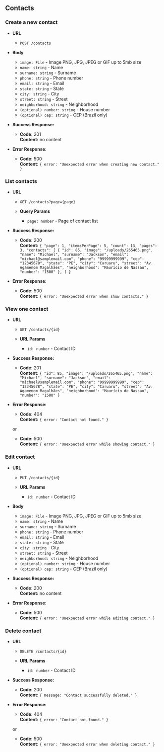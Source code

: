 ## Contacts

### Create a new contact

- **URL**

  - `POST /contacts`

- **Body**

  - `image: File` - Image PNG, JPG, JPEG or GIF up to 5mb size
  - `name: string` - Name
  - `surname: string` - Surname
  - `phone: string` - Phone number
  - `email: string` - Email
  - `state: string` - State
  - `city: string` - City
  - `street: string` - Street
  - `neighborhood: string` - Neighborhood
  - `(optional) number: string` - House number
  - `(optional) cep: string` - CEP (Brazil only)

- **Success Response:**

  - **Code:** 201 <br />
    **Content:** no content

- **Error Response:**

  - **Code:** 500 <br />
    **Content:** `{ error: "Unexpected error when creating new contact." }`

### List contacts

- **URL**

  - `GET /contacts?page={page}`

  - **Query Params**
    - `page: number` - Page of contact list

- **Success Response:**

  - **Code:** 200 <br />
    **Content:** `{ "page": 1, "itemsPerPage": 5, "count": 13, "pages": 3, "contacts": [ { "id": 85, "image": "/uploads/265465.png", "name": "Michael", "surname": "Jackson", "email": "michael@samplemail.com", "phone": "99999999999", "cep": "12345678", "state": "PE", "city": "Caruaru", "street": "Av. Agamenom Magalhães", "neighborhood": "Maurício de Nassau", "number": "1500" }, ] }`

- **Error Response:**

  - **Code:** 500 <br />
    **Content:** `{ error: "Unexpected error when show contacts." }`

### View one contact

- **URL**

  - `GET /contacts/{id}`

  - **URL Params**
    - `id: number` - Contact ID

- **Success Response:**

  - **Code:** 201 <br />
    **Content:** `{ "id": 85, "image": "/uploads/265465.png", "name": "Michael", "surname": "Jackson", "email": "michael@samplemail.com", "phone": "99999999999", "cep": "12345678", "state": "PE", "city": "Caruaru", "street": "Av. Agamenom Magalhães", "neighborhood": "Maurício de Nassau", "number": "1500" }`

- **Error Response:**

  - **Code:** 404 <br />
    **Content:** `{ error: "Contact not found." }`

  or

  - **Code:** 500 <br/>
    **Content:** `{ error: "Unexpected error while showing contact." }`

### Edit contact

- **URL**

  - `PUT /contacts/{id}`

  - **URL Params**
    - `id: number` - Contact ID

- **Body**

  - `image: File` - Image PNG, JPG, JPEG or GIF up to 5mb size
  - `name: string` - Name
  - `surname: string` - Surname
  - `phone: string` - Phone number
  - `email: string` - Email
  - `state: string` - State
  - `city: string` - City
  - `street: string` - Street
  - `neighborhood: string` - Neighborhood
  - `(optional) number: string` - House number
  - `(optional) cep: string` - CEP (Brazil only)

- **Success Response:**

  - **Code:** 200 <br />
    **Content:** no content

- **Error Response:**

  - **Code:** 500 <br />
    **Content:** `{ error: "Unexpected error while editing contact." }`

### Delete contact

- **URL**

  - `DELETE /contacts/{id}`

  - **URL Params**
    - `id: number` - Contact ID

- **Success Response:**

  - **Code:** 200 <br />
    **Content:** `{ message: "Contact successfully deleted." }`

- **Error Response:**

  - **Code:** 404 <br />
    **Content:** `{ error: "Contact not found." }`

  or

  - **Code:** 500 <br />
    **Content:** `{ error: "Unexpected error when deleting contact." }`
